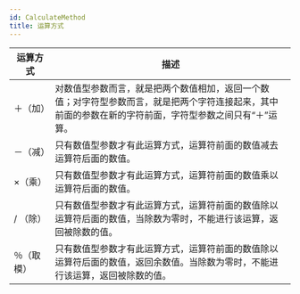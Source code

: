 ```yaml
---
id: CalculateMethod
title: 运算方式
---  
```


运算方式  | 描述  
---|---  
＋（加）|对数值型参数而言，就是把两个数值相加，返回一个数值；对字符型参数而言，就是把两个字符连接起来，其中前面的参数在新的字符前面，字符型参数之间只有“＋”运算。  
－（减）  |只有数值型参数才有此运算方式，运算符前面的数值减去运算符后面的数值。  
×（乘）  |只有数值型参数才有此运算方式，运算符前面的数值乘以运算符后面的数值。  
/ （除）  |只有数值型参数才有此运算方式，运算符前面的数值除以运算符后面的数值，当除数为零时，不能进行该运算，返回被除数的值。  
％（取模）  |只有数值型参数才有此运算方式，运算符前面的数值除以运算符后面的数值，返回余数值。当除数为零时，不能进行该运算，返回被除数的值。  
  


